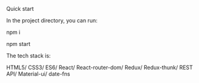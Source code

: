  Quick start

In the project directory, you can run:

npm i

npm start

The tech stack is:

HTML5/
CSS3/ 
ES6/ 
React/ 
React-router-dom/ 
Redux/
Redux-thunk/ 
REST API/
Material-ui/
date-fns

